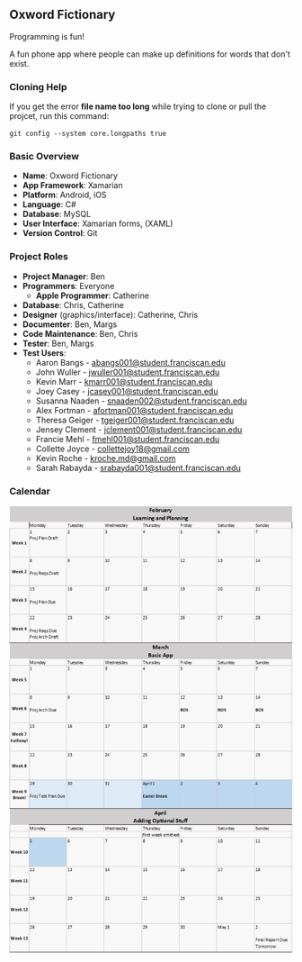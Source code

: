 ## Oxword Fictionary

Programming is fun!

A fun phone app where people can make up definitions for words that don't exist.

### Cloning Help
If you get the error **file name too long** while trying to clone or pull the projcet, run this command:
```
git config --system core.longpaths true
```

### Basic Overview
- **Name**: Oxword Fictionary
- **App Framework**: Xamarian
- **Platform**: Android, iOS
- **Language**: C#
- **Database**: MySQL
- **User Interface**: Xamarian forms, (XAML)
- **Version Control**: Git 

### Project Roles

- **Project Manager**: Ben
- **Programmers**: Everyone
  - **Apple Programmer**: Catherine
- **Database**: Chris, Catherine
- **Designer** (graphics/interface): Catherine, Chris
- **Documenter**: Ben, Margs
- **Code Maintenance**: Ben, Chris
- **Tester**: Ben, Margs
- **Test Users**:
  - Aaron Bangs - abangs001@student.franciscan.edu
  - John Wuller - jwuller001@student.franciscan.edu
  - Kevin Marr - kmarr001@student.franciscan.edu
  - Joey Casey - jcasey001@student.franciscan.edu
  - Susanna Naaden - snaaden002@student.franciscan.edu
  - Alex Fortman - afortman001@student.franciscan.edu
  - Theresa Geiger - tgeiger001@student.franciscan.edu
  - Jensey Clement - jclement001@student.franciscan.edu
  - Francie Mehl - fmehl001@student.franciscan.edu
  - Collette Joyce - collettejoy18@gmail.com
  - Kevin Roche - kroche.md@gmail.com
  - Sarah Rabayda - srabayda001@student.franciscan.edu

### Calendar

![Calendar.png](Documentation%20Files/Project%20Calendar.png)
